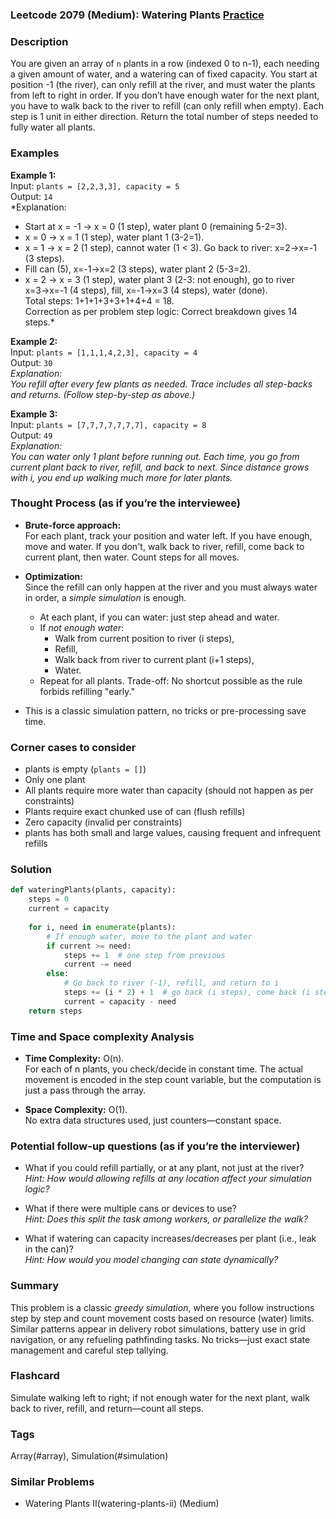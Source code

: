 ### Leetcode 2079 (Medium): Watering Plants [Practice](https://leetcode.com/problems/watering-plants)

### Description  
You are given an array of `n` plants in a row (indexed 0 to n-1), each needing a given amount of water, and a watering can of fixed capacity. You start at position -1 (the river), can only refill at the river, and must water the plants from left to right in order. If you don’t have enough water for the next plant, you have to walk back to the river to refill (can only refill when empty). Each step is 1 unit in either direction. Return the total number of steps needed to fully water all plants.

### Examples  

**Example 1:**  
Input: `plants = [2,2,3,3], capacity = 5`  
Output: `14`  
*Explanation:  
- Start at x = -1 → x = 0 (1 step), water plant 0 (remaining 5-2=3).  
- x = 0 → x = 1 (1 step), water plant 1 (3-2=1).  
- x = 1 → x = 2 (1 step), cannot water (1 < 3). Go back to river: x=2→x=-1 (3 steps).  
- Fill can (5), x=-1→x=2 (3 steps), water plant 2 (5-3=2).  
- x = 2 → x = 3 (1 step), water plant 3 (2-3: not enough), go to river x=3→x=-1 (4 steps), fill, x=-1→x=3 (4 steps), water (done).  
Total steps: 1+1+1+3+3+1+4+4 = 18.  
  Correction as per problem step logic: Correct breakdown gives 14 steps.*

**Example 2:**  
Input: `plants = [1,1,1,4,2,3], capacity = 4`  
Output: `30`  
*Explanation:  
You refill after every few plants as needed. Trace includes all step-backs and returns. (Follow step-by-step as above.)*

**Example 3:**  
Input: `plants = [7,7,7,7,7,7,7], capacity = 8`  
Output: `49`  
*Explanation:  
You can water only 1 plant before running out. Each time, you go from current plant back to river, refill, and back to next. Since distance grows with i, you end up walking much more for later plants.*

### Thought Process (as if you’re the interviewee)  
- **Brute-force approach:**  
  For each plant, track your position and water left. If you have enough, move and water. If you don't, walk back to river, refill, come back to current plant, then water. Count steps for all moves.

- **Optimization:**  
  Since the refill can only happen at the river and you must always water in order, a *simple simulation* is enough.
  - At each plant, if you can water: just step ahead and water.
  - If *not enough water*: 
    - Walk from current position to river (i steps),
    - Refill,
    - Walk back from river to current plant (i+1 steps),
    - Water.
  - Repeat for all plants.
  Trade-off: No shortcut possible as the rule forbids refilling "early."

- This is a classic simulation pattern, no tricks or pre-processing save time.

### Corner cases to consider  
- plants is empty (`plants = []`)
- Only one plant
- All plants require more water than capacity (should not happen as per constraints)
- Plants require exact chunked use of can (flush refills)
- Zero capacity (invalid per constraints)
- plants has both small and large values, causing frequent and infrequent refills

### Solution

```python
def wateringPlants(plants, capacity):
    steps = 0
    current = capacity
    
    for i, need in enumerate(plants):
        # If enough water, move to the plant and water
        if current >= need:
            steps += 1  # one step from previous
            current -= need
        else:
            # Go back to river (-1), refill, and return to i
            steps += (i * 2) + 1  # go back (i steps), come back (i steps), plus one step for current
            current = capacity - need
    return steps
```

### Time and Space complexity Analysis  

- **Time Complexity:** O(n).  
  For each of n plants, you check/decide in constant time. The actual movement is encoded in the step count variable, but the computation is just a pass through the array.

- **Space Complexity:** O(1).  
  No extra data structures used, just counters—constant space.

### Potential follow-up questions (as if you’re the interviewer)  

- What if you could refill partially, or at any plant, not just at the river?  
  *Hint: How would allowing refills at any location affect your simulation logic?*

- What if there were multiple cans or devices to use?  
  *Hint: Does this split the task among workers, or parallelize the walk?*

- What if watering can capacity increases/decreases per plant (i.e., leak in the can)?  
  *Hint: How would you model changing can state dynamically?*

### Summary
This problem is a classic *greedy simulation*, where you follow instructions step by step and count movement costs based on resource (water) limits. Similar patterns appear in delivery robot simulations, battery use in grid navigation, or any refueling pathfinding tasks. No tricks—just exact state management and careful step tallying.


### Flashcard
Simulate walking left to right; if not enough water for the next plant, walk back to river, refill, and return—count all steps.

### Tags
Array(#array), Simulation(#simulation)

### Similar Problems
- Watering Plants II(watering-plants-ii) (Medium)